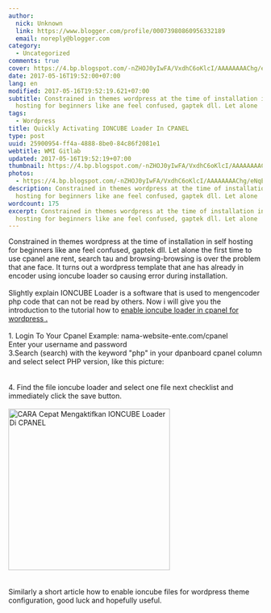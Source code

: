 ```yaml
---
author:
  nick: Unknown
  link: https://www.blogger.com/profile/00073980860956332189
  email: noreply@blogger.com
category:
  - Uncategorized
comments: true
cover: https://4.bp.blogspot.com/-nZHOJ0yIwFA/VxdhC6oKlcI/AAAAAAAAChg/eNqEsF4QEbcPbkDo3sPQPyaQkWAnlFBAwCLcB/s320/ioncube_loader.png
date: 2017-05-16T19:52:00+07:00
lang: en
modified: 2017-05-16T19:52:19.621+07:00
subtitle: Constrained in themes wordpress at the time of installation in self
  hosting for beginners like ane feel confused, gaptek dll. Let alone
tags:
  - Wordpress
title: Quickly Activating IONCUBE Loader In CPANEL
type: post
uuid: 25900954-ff4a-4888-8be0-84c86f2081e1
webtitle: WMI Gitlab
updated: 2017-05-16T19:52:19+07:00
thumbnail: https://4.bp.blogspot.com/-nZHOJ0yIwFA/VxdhC6oKlcI/AAAAAAAAChg/eNqEsF4QEbcPbkDo3sPQPyaQkWAnlFBAwCLcB/s320/ioncube_loader.png
photos:
  - https://4.bp.blogspot.com/-nZHOJ0yIwFA/VxdhC6oKlcI/AAAAAAAAChg/eNqEsF4QEbcPbkDo3sPQPyaQkWAnlFBAwCLcB/s320/ioncube_loader.png
description: Constrained in themes wordpress at the time of installation in self
  hosting for beginners like ane feel confused, gaptek dll. Let alone
wordcount: 175
excerpt: Constrained in themes wordpress at the time of installation in self
  hosting for beginners like ane feel confused, gaptek dll. Let alone
---
```


<div>Constrained in themes wordpress at the time of installation in self hosting     for beginners like ane feel confused, gaptek dll. Let alone the first time     to use cpanel ane rent, search tau and browsing-browsing is over the     problem that ane face. It turns out a wordpress template that ane has     already in encoder using ioncube loader so causing error during     installation. </div><div><br></div><div>Slightly explain IONCUBE Loader is a software that is used to mengencoder     php code that can not be read by others. Now i will give you the introduction to the tutorial how to    <a href="http://web-manajemen.blogspot.com/search/how+to#">enable ioncube loader in cpanel for wordpress .</a></div><div><br></div><div>1. Login To Your Cpanel Example: nama-website-ente.com/cpanel </div><div>Enter your username and password </div><div>3.Search (search) with the keyword "php" in your dpanboard cpanel column     and select select PHP version, like this picture:     <br><br><div><a href="https://3.bp.blogspot.com/-auBdrjYQo5Q/Vxdfy9uz03I/AAAAAAAAChU/L1Sd6Bv2GZEvP47KUvL7GUPx3Eo0H61YwCLcB/s1600/php_select_version.png" rel="noopener noreferer nofollow">        </a>    </div><br>4. Find the file ioncube loader and select one file next checklist and     immediately click the save button.     <br><br><div><a href="https://4.bp.blogspot.com/-nZHOJ0yIwFA/VxdhC6oKlcI/AAAAAAAAChg/eNqEsF4QEbcPbkDo3sPQPyaQkWAnlFBAwCLcB/s1600/ioncube_loader.png" rel="noopener noreferer nofollow">            <img alt="CARA Cepat Mengaktifkan IONCUBE Loader Di CPANEL" border="0" height="320" src="https://4.bp.blogspot.com/-nZHOJ0yIwFA/VxdhC6oKlcI/AAAAAAAAChg/eNqEsF4QEbcPbkDo3sPQPyaQkWAnlFBAwCLcB/s320/ioncube_loader.png" title="Quickly Activating IONCUBE Loader In CPANEL" width="320">        </a>    </div><br><br>Similarly a short article how to enable ioncube files for wordpress theme     configuration, good luck and hopefully useful. </div>